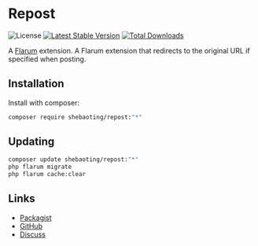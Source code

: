 # Repost

![License](https://img.shields.io/badge/license-MIT-blue.svg) [![Latest Stable Version](https://img.shields.io/packagist/v/shebaoting/repost.svg)](https://packagist.org/packages/shebaoting/repost) [![Total Downloads](https://img.shields.io/packagist/dt/shebaoting/repost.svg)](https://packagist.org/packages/shebaoting/repost)

A [Flarum](http://flarum.org) extension. A Flarum extension that redirects to the original URL if specified when posting.

## Installation

Install with composer:

```sh
composer require shebaoting/repost:"*"
```

## Updating

```sh
composer update shebaoting/repost:"*"
php flarum migrate
php flarum cache:clear
```

## Links

- [Packagist](https://packagist.org/packages/shebaoting/repost)
- [GitHub](https://github.com/shebaoting/repost)
- [Discuss](https://discuss.flarum.org/d/PUT_DISCUSS_SLUG_HERE)
